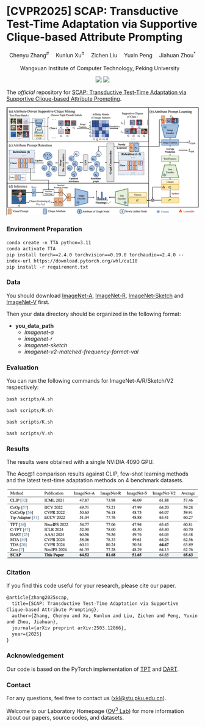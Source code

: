 # [CVPR2025] SCAP: Transductive Test-Time Adaptation via Supportive Clique-based Attribute Prompting

<div align="center">

<div>
      Chenyu Zhang<sup>#</sup>&emsp; Kunlun Xu<sup>#</sup>&emsp; Zichen Liu&emsp; Yuxin Peng&emsp; Jiahuan Zhou<sup>*</sup>
  </div>
<div>

  <sup></sup>Wangxuan Institute of Computer Technology, Peking University&emsp;

</div>
</div>
<p align="center">
  <a href='https://arxiv.org/abs/2503.12866'><img src='https://img.shields.io/badge/Arxiv-2503.12866-A42C25.svg?logo=arXiv'></a>
  <a href="https://github.com/zhoujiahuan1991/CVPR2025-SCAP"><img src="https://hitscounter.dev/api/hit?url=https%3A%2F%2Fgithub.com%2Fzhoujiahuan1991%2FCVPR2025-SCAP&label=SCAP&icon=github&color=%233d8bfd"></a>
</p>

The *official* repository for  [SCAP: Transductive Test-Time Adaptation via Supportive Clique-based Attribute Prompting](https://arxiv.org/abs/2503.12866).


![Framework](figs/framework.png)



### Environment Preparation
```shell
conda create -n TTA python=3.11
conda activate TTA
pip install torch==2.4.0 torchvision==0.19.0 torchaudio==2.4.0 --index-url https://download.pytorch.org/whl/cu118
pip install -r requirement.txt
```

### Data
You should download [ImageNet-A](https://github.com/hendrycks/natural-adv-examples), [ImageNet-R](https://github.com/hendrycks/imagenet-r), [ImageNet-Sketch](https://github.com/HaohanWang/ImageNet-Sketch) and [ImageNet-V](https://github.com/modestyachts/ImageNetV2) first.


Then your data directory should be organized in the following format:

- **you_data_path**
  - *imagenet-a*
  - *imagenet-r*
  - *imagenet-sketch*
  - *imagenet-v2-matched-frequency-format-val*


### Evaluation
You can run the following commands for ImageNet-A/R/Sketch/V2 respectively:
```
bash scripts/A.sh
```
```
bash scripts/R.sh
```
```
bash scripts/K.sh
```
```
bash scripts/V.sh
```

### Results
The results were obtained with a single NVIDIA 4090 GPU.

The Acc@1 comparison results against CLIP, few-shot learning methods and the latest test-time adaptation methods on 4 benchmark datasets.

![Results](figs/results_1.png)


### Citation
If you find this code useful for your research, please cite our paper.
```
@article{zhang2025scap,
  title={SCAP: Transductive Test-Time Adaptation via Supportive Clique-based Attribute Prompting},
  author={Zhang, Chenyu and Xu, Kunlun and Liu, Zichen and Peng, Yuxin and Zhou, Jiahuan},
  journal={arXiv preprint arXiv:2503.12866},
  year={2025}
}
```


### Acknowledgement
Our code is based on the PyTorch implementation of [TPT](https://github.com/azshue/TPT) and  [DART](https://github.com/zhoujiahuan1991/AAAI2024-DART).

### Contact
For any questions, feel free to contact us ([xkl@stu.pku.edu.cn](xkl@stu.pku.edu.cn)).

Welcome to our Laboratory Homepage ([OV<sup>3</sup> Lab](https://zhoujiahuan1991.github.io/)) for more information about our papers, source codes, and datasets.
